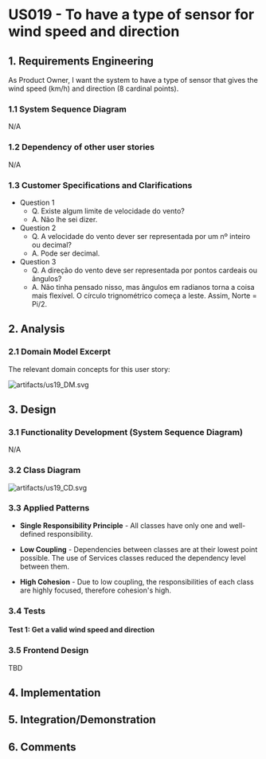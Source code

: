# US019 - To have a type of sensor for wind speed and direction

## 1. Requirements Engineering

As Product Owner, I want the system to have a type of sensor that gives the wind speed (km/h) and direction (8 cardinal points).

### 1.1 System Sequence Diagram

N/A

### 1.2 Dependency of other user stories

N/A

### 1.3 Customer Specifications and Clarifications

- Question 1
  - Q. Existe algum limite de velocidade do vento?
  - A. Não lhe sei dizer.
- Question 2
  - Q. A velocidade do vento dever ser representada por um nº inteiro ou decimal?
  - A. Pode ser decimal.
- Question 3
  - Q. A direção do vento deve ser representada por pontos cardeais ou ângulos?
  - A. Não tinha pensado nisso, mas ângulos em radianos torna a coisa mais flexível. O círculo trignométrico começa a leste. Assim, Norte = Pi/2.

## 2. Analysis

### 2.1 Domain Model Excerpt

The relevant domain concepts for this user story:

![artifacts/us19_DM.svg](artifacts/us12_DM.svg)

## 3. Design

### 3.1 Functionality Development (System Sequence Diagram)

N/A

### 3.2 Class Diagram
![artifacts/us19_CD.svg](artifacts/us12_CD.svg)

### 3.3 Applied Patterns

* **Single Responsibility Principle** - All classes have only one and well-defined responsibility.

* **Low Coupling** - Dependencies between classes are at their lowest point possible. The use of Services classes reduced the dependency level between them.

* **High Cohesion** - Due to low coupling, the responsibilities of each class are highly focused, therefore cohesion's high.

### 3.4 Tests

#### Test 1: Get a valid wind speed and direction

### 3.5 Frontend Design

TBD

## 4. Implementation

## 5. Integration/Demonstration

## 6. Comments